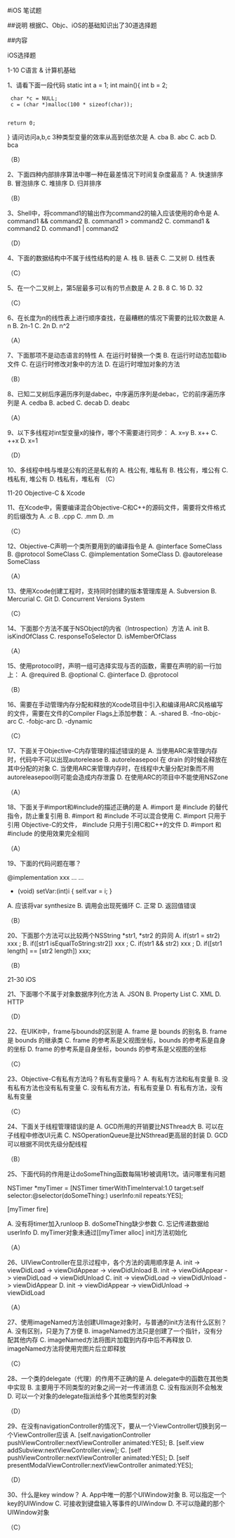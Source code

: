 #iOS 笔试题

##说明
根据C、Objc、iOS的基础知识出了30道选择题

##内容

iOS选择题


1-10 C语言 & 计算机基础


1、请看下面一段代码
static int a = 1;
int main(){
    int b = 2;


     char *c = NULL; 
     c = (char *)malloc(100 * sizeof(char));


    return 0;
}
请问访问a,b,c 3种类型变量的效率从高到低依次是
A. cba
B. abc
C. acb
D. bca


（B）


2、下面四种内部排序算法中哪一种在最差情况下时间复杂度最高？
A. 快速排序
B. 冒泡排序
C. 堆排序
D. 归并排序


（B）


3、Shell中，将command1的输出作为command2的输入应该使用的命令是
A. command1 && command2
B. command1 > command2
C. command1 & command2
D. command1 | command2


（D）


4、下面的数据结构中不属于线性结构的是
A. 栈
B. 链表
C. 二叉树
D. 线性表


（C）


5、在一个二叉树上，第5层最多可以有的节点数是
A. 2
B. 8
C. 16
D. 32


（C）


6、在长度为n的线性表上进行顺序查找，在最糟糕的情况下需要的比较次数是
A. n
B. 2n-1
C. 2n
D. n^2


（A）


7、下面那项不是动态语言的特性
A. 在运行时替换一个类
B. 在运行时动态加载lib文件
C. 在运行时修改对象中的方法
D. 在运行时增加对象的方法


（B）


8、已知二叉树后序遍历序列是dabec，中序遍历序列是debac，它的前序遍历序列是
A. cedba 
B. acbed 
C. decab 
D. deabc



（A）


9、以下多线程对int型变量x的操作，哪个不需要进行同步： 
A. x=y
B. x++
C. ++x
D. x=1


（D）


10、多线程中栈与堆是公有的还是私有的
A. 栈公有, 堆私有
B. 栈公有，堆公有
C. 栈私有, 堆公有
D. 栈私有，堆私有
（C）






11-20 Objective-C & Xcode


11、在Xcode中，需要编译混合Objective-C和C++的源码文件，需要将文件格式的后缀改为
A. .c
B. .cpp
C. .mm
D. .m


（C）


12、Objective-C声明一个类所要用到的编译指令是
A. @interface SomeClass
B. @protocol SomeClass
C. @implementation SomeClass
D. @autorelease SomeClass


（A）


13、使用Xcode创建工程时，支持同时创建的版本管理库是
A. Subversion
B. Mercurial
C. Git
D. Concurrent Versions System


（C）


14、下面那个方法不属于NSObject的内省（Introspection）方法
A. init
B. isKindOfClass
C. responseToSelector
D. isMemberOfClass


（A）


15、使用protocol时，声明一组可选择实现与否的函数，需要在声明的前一行加上：
A. @required
B. @optional
C. @interface
D. @protocol


（B）


16、需要在手动管理内存分配和释放的Xcode项目中引入和编译用ARC风格编写的文件，需要在文件的Compiler Flags上添加参数：
A. -shared
B. -fno-objc-arc
C. -fobjc-arc
D. -dynamic


（C）


17、下面关于Objective-C内存管理的描述错误的是
A. 当使用ARC来管理内存时，代码中不可以出现autorelease
B. autoreleasepool 在 drain 的时候会释放在其中分配的对象
C. 当使用ARC来管理内存时，在线程中大量分配对象而不用autoreleasepool则可能会造成内存泄露
D. 在使用ARC的项目中不能使用NSZone


（A）


18、下面关于#import和#include的描述正确的是
A. #import 是 #include 的替代指令，防止重复引用
B. #import 和 #include 不可以混合使用
C. #import 只用于引用 Objective-C的文件， #include 只用于引用C和C++的文件
D. #import 和 #include 的使用效果完全相同


（A）


19、下面的代码问题在哪？


@implementation xxx
…
…
- (void) setVar:(int)i {
     self.var = i;
}


A. 应该将var synthesize
B. 调用会出现死循环
C. 正常
D. 返回值错误


（B）


20、下面那个方法可以比较两个NSString *str1, *str2 的异同
A. if(str1 = str2) xxx ;
B. if([str1 isEqualToString:str2]) xxx ;
C. if(str1 && str2) xxx ;
D. if([str1 length] == [str2 length]) xxx;


（B）






21-30 iOS 


21、下面哪个不属于对象数据序列化方法
A. JSON
B. Property List
C. XML
D. HTTP


（D）


22、在UIKit中，frame与bounds的区别是
A. frame 是 bounds 的别名
B. frame 是 bounds 的继承类
C. frame 的参考系是父视图坐标，bounds 的参考系是自身的坐标
D. frame 的参考系是自身坐标，bounds 的参考系是父视图的坐标


（C）


23、Objective-C有私有方法吗？有私有变量吗？
A. 有私有方法和私有变量
B. 没有私有方法也没有私有变量
C. 没有私有方法，有私有变量
D. 有私有方法，没有私有变量


（C）


24、下面关于线程管理错误的是
A. GCD所用的开销要比NSThread大
B. 可以在子线程中修改UI元素
C. NSOperationQueue是比NSthread更高层的封装
D. GCD可以根据不同优先级分配线程


（B）


25、下面代码的作用是让doSomeThing函数每隔1秒被调用1次。请问哪里有问题


NSTimer *myTimer = [NSTimer timerWithTimeInterval:1.0 target:self selector:@selector(doSomeThing:) userInfo:nil repeats:YES]; 

[myTimer fire]


A. 没有将timer加入runloop
B. doSomeThing缺少参数
C. 忘记传递数据给userInfo
D. myTimer对象未通过[[myTimer alloc] init]方法初始化


（A）


26、UIViewController在显示过程中，各个方法的调用顺序是
A. init -> viewDidLoad -> viewDidAppear -> viewDidUnload
B. init -> viewDidAppear -> viewDidLoad -> viewDidUnload
C. init -> viewDidLoad -> viewDidUnload -> viewDidAppear
D. init -> viewDidAppear -> viewDidUnload -> viewDidLoad

（A）


27、使用imageNamed方法创建UIImage对象时，与普通的init方法有什么区别？
A. 没有区别，只是为了方便
B. imageNamed方法只是创建了一个指针，没有分配其他内存
C. imageNamed方法将图片加载到内存中后不再释放
D. imageNamed方法将使用完图片后立即释放

（C）


28、一个类的delegate（代理）的作用不正确的是
A. delegate中的函数在其他类中实现
B. 主要用于不同类型的对象之间一对一传递消息
C. 没有指派则不会触发
D. 可以一个对象的delegate指派给多个其他类型的对象

（D）


29、在没有navigationController的情况下，要从一个ViewController切换到另一个ViewController应该
A. [self.navigationController pushViewController:nextViewController animated:YES];
B. [self.view addSubview:nextViewController.view];
C. [self pushViewController:nextViewController animated:YES];
D. [self presentModalViewController:nextViewController animated:YES];

（D）


30、什么是key window？
A. App中唯一的那个UIWindow对象
B. 可以指定一个key的UIWindow
C. 可接收到键盘输入等事件的UIWindow
D. 不可以隐藏的那个UIWindow对象

（C）
